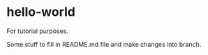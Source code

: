 # hello-world
For tutorial purposes.

Some stuff to fill in README.md file and make changes into branch.
